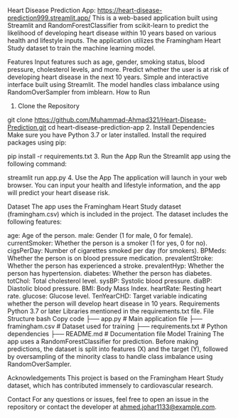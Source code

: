 Heart Disease Prediction App: https://heart-disease-prediction999.streamlit.app/
This is a web-based application built using Streamlit and RandomForestClassifier from scikit-learn to predict the likelihood of developing heart disease within 10 years based on various health and lifestyle inputs. The application utilizes the Framingham Heart Study dataset to train the machine learning model.

Features
Input features such as age, gender, smoking status, blood pressure, cholesterol levels, and more.
Predict whether the user is at risk of developing heart disease in the next 10 years.
Simple and interactive interface built using Streamlit.
The model handles class imbalance using RandomOverSampler from imblearn.
How to Run
1. Clone the Repository

git clone https://github.com/Muhammad-Ahmad321/Heart-Disease-Prediction.git
cd heart-disease-prediction-app
2. Install Dependencies
Make sure you have Python 3.7 or later installed. Install the required packages using pip:


pip install -r requirements.txt
3. Run the App
Run the Streamlit app using the following command:


streamlit run app.py
4. Use the App
The application will launch in your web browser. You can input your health and lifestyle information, and the app will predict your heart disease risk.

Dataset
The app uses the Framingham Heart Study dataset (framingham.csv) which is included in the project. The dataset includes the following features:

age: Age of the person.
male: Gender (1 for male, 0 for female).
currentSmoker: Whether the person is a smoker (1 for yes, 0 for no).
cigsPerDay: Number of cigarettes smoked per day (for smokers).
BPMeds: Whether the person is on blood pressure medication.
prevalentStroke: Whether the person has experienced a stroke.
prevalentHyp: Whether the person has hypertension.
diabetes: Whether the person has diabetes.
totChol: Total cholesterol level.
sysBP: Systolic blood pressure.
diaBP: Diastolic blood pressure.
BMI: Body Mass Index.
heartRate: Resting heart rate.
glucose: Glucose level.
TenYearCHD: Target variable indicating whether the person will develop heart disease in 10 years.
Requirements
Python 3.7 or later
Libraries mentioned in the requirements.txt file.
File Structure
bash
Copy code
├── app.py               # Main application file
├── framingham.csv        # Dataset used for training
├── requirements.txt      # Python dependencies
├── README.md             # Documentation file
Model Training
The app uses a RandomForestClassifier for prediction. Before making predictions, the dataset is split into features (X) and the target (Y), followed by oversampling of the minority class to handle class imbalance using RandomOverSampler.

Acknowledgements
This project is based on the Framingham Heart Study dataset, which has contributed immensely to cardiovascular research.

Contact
For any questions or issues, feel free to open an issue in the repository or contact the developer at ahmed.johar1133@example.com.

